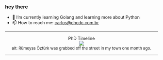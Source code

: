 ### hey there 

- :seedling: I’m currently learning Golang and learning more about Python
- :mailbox: How to reach me: carlos@chcdc.com.br


---


<!-- xkcd -->
<p align="center">PhD Timeline</br><img src=https://imgs.xkcd.com/comics/phd_timeline.png></br><font size =2>alt: Rümeysa Öztürk was grabbed off the street in my town one month ago.</br></font></p></table></p> 


<!-- xkcd -->
---
